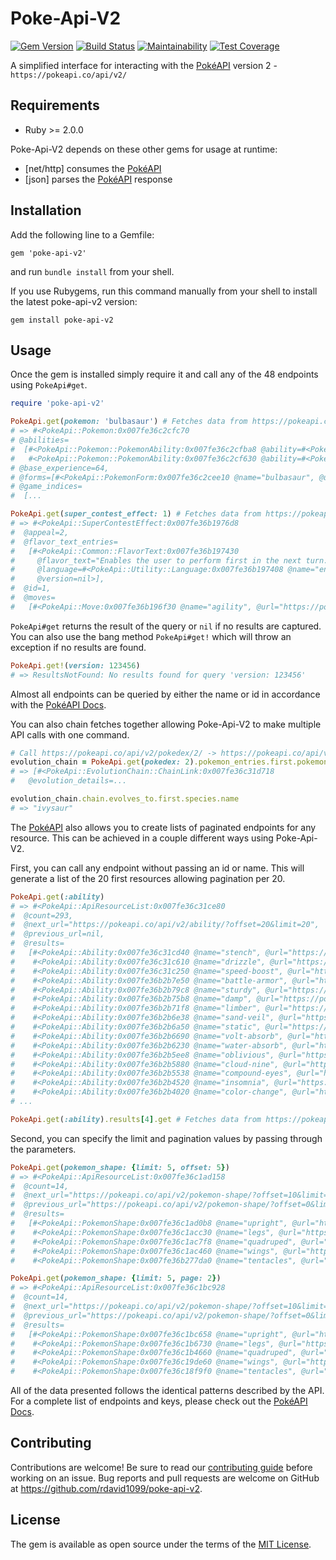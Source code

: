 # Poke-Api-V2

[![Gem Version](https://badge.fury.io/rb/poke-api-v2.svg)](https://badge.fury.io/rb/poke-api-v2)
[![Build Status](https://semaphoreci.com/api/v1/rworkman1099/poke-api-v2/branches/master/badge.svg)](https://semaphoreci.com/rworkman1099/poke-api-v2)
[![Maintainability](https://api.codeclimate.com/v1/badges/1f0142f320ea41ce5fed/maintainability)](https://codeclimate.com/github/rdavid1099/poke-api-v2/maintainability)
[![Test Coverage](https://api.codeclimate.com/v1/badges/1f0142f320ea41ce5fed/test_coverage)](https://codeclimate.com/github/rdavid1099/poke-api-v2/test_coverage)

A simplified interface for interacting with the [PokéAPI](https://pokeapi.co/docs/v2.html) version 2 - `https://pokeapi.co/api/v2/`

## Requirements
* Ruby >= 2.0.0

Poke-Api-V2 depends on these other gems for usage at runtime:
* [net/http] consumes the [PokéAPI](https://pokeapi.co/docs/v2.html)
* [json] parses the [PokéAPI](https://pokeapi.co/docs/v2.html) response

## Installation
Add the following line to a Gemfile:

    gem 'poke-api-v2'

and run `bundle install` from your shell.

If you use Rubygems, run this command manually from your shell to install the latest poke-api-v2 version:

    gem install poke-api-v2


## Usage
Once the gem is installed simply require it and call any of the 48 endpoints using `PokeApi#get`.
```ruby
require 'poke-api-v2'

PokeApi.get(pokemon: 'bulbasaur') # Fetches data from https://pokeapi.co/api/v2/pokemon/bulbasaur/
# => #<PokeApi::Pokemon:0x007fe36c2cfc70
# @abilities=
#  [#<PokeApi::Pokemon::PokemonAbility:0x007fe36c2cfba8 @ability=#<PokeApi::Ability:0x007fe36c2cfb80 @name="chlorophyll", @url="https://pokeapi.co/api/v2/ability/34/">, @is_hidden=true, @slot=3>,
#   #<PokeApi::Pokemon::PokemonAbility:0x007fe36c2cf630 @ability=#<PokeApi::Ability:0x007fe36c2cf590 @name="overgrow", @url="https://pokeapi.co/api/v2/ability/65/">, @is_hidden=false, @slot=1>],
# @base_experience=64,
# @forms=[#<PokeApi::PokemonForm:0x007fe36c2cee10 @name="bulbasaur", @url="https://pokeapi.co/api/v2/pokemon-form/1/">],
# @game_indices=
#  [...

PokeApi.get(super_contest_effect: 1) # Fetches data from https://pokeapi.co/api/v2/super-contest-effect/1/
# => #<PokeApi::SuperContestEffect:0x007fe36b1976d8
#  @appeal=2,
#  @flavor_text_entries=
#   [#<PokeApi::Common::FlavorText:0x007fe36b197430
#     @flavor_text="Enables the user to perform first in the next turn.",
#     @language=#<PokeApi::Utility::Language:0x007fe36b197408 @name="en", @url="https://pokeapi.co/api/v2/language/9/">,
#     @version=nil>],
#  @id=1,
#  @moves=
#   [#<PokeApi::Move:0x007fe36b196f30 @name="agility", @url="https://pokeapi.co/api/v2/move/97/">,
```

`PokeApi#get` returns the result of the query or `nil` if no results are captured. You can also use the bang method `PokeApi#get!` which will throw an exception if no results are found.

```ruby
PokeApi.get!(version: 123456)
# => ResultsNotFound: No results found for query 'version: 123456'
```

Almost all endpoints can be queried by either the name or id in accordance with the [PokéAPI Docs](https://pokeapi.co/docs/v2.html).

You can also chain fetches together allowing Poke-Api-V2 to make multiple API calls with one command.

```ruby
# Call https://pokeapi.co/api/v2/pokedex/2/ -> https://pokeapi.co/api/v2/pokemon-species/1/ -> https://pokeapi.co/api/v2/evolution-chain/1/
evolution_chain = PokeApi.get(pokedex: 2).pokemon_entries.first.pokemon_species.get.evolution_chain.get
# => [#<PokeApi::EvolutionChain::ChainLink:0x007fe36c31d718
#   @evolution_details=...

evolution_chain.chain.evolves_to.first.species.name
# => "ivysaur"
```

The [PokéAPI](https://pokeapi.co/docs/v2.html) also allows you to create lists of paginated endpoints for any resource. This can be achieved in a couple different ways using Poke-Api-V2.

First, you can call any endpoint without passing an id or name. This will generate a list of the 20 first resources allowing pagination per 20.

```ruby
PokeApi.get(:ability)
# => #<PokeApi::ApiResourceList:0x007fe36c31ce80
#  @count=293,
#  @next_url="https://pokeapi.co/api/v2/ability/?offset=20&limit=20",
#  @previous_url=nil,
#  @results=
#   [#<PokeApi::Ability:0x007fe36c31cd40 @name="stench", @url="https://pokeapi.co/api/v2/ability/1/">,
#    #<PokeApi::Ability:0x007fe36c31c610 @name="drizzle", @url="https://pokeapi.co/api/v2/ability/2/">,
#    #<PokeApi::Ability:0x007fe36c31c250 @name="speed-boost", @url="https://pokeapi.co/api/v2/ability/3/">,
#    #<PokeApi::Ability:0x007fe36b2b7e50 @name="battle-armor", @url="https://pokeapi.co/api/v2/ability/4/">,
#    #<PokeApi::Ability:0x007fe36b2b79c8 @name="sturdy", @url="https://pokeapi.co/api/v2/ability/5/">,
#    #<PokeApi::Ability:0x007fe36b2b75b8 @name="damp", @url="https://pokeapi.co/api/v2/ability/6/">,
#    #<PokeApi::Ability:0x007fe36b2b71f8 @name="limber", @url="https://pokeapi.co/api/v2/ability/7/">,
#    #<PokeApi::Ability:0x007fe36b2b6e38 @name="sand-veil", @url="https://pokeapi.co/api/v2/ability/8/">,
#    #<PokeApi::Ability:0x007fe36b2b6a50 @name="static", @url="https://pokeapi.co/api/v2/ability/9/">,
#    #<PokeApi::Ability:0x007fe36b2b6690 @name="volt-absorb", @url="https://pokeapi.co/api/v2/ability/10/">,
#    #<PokeApi::Ability:0x007fe36b2b6230 @name="water-absorb", @url="https://pokeapi.co/api/v2/ability/11/">,
#    #<PokeApi::Ability:0x007fe36b2b5ee8 @name="oblivious", @url="https://pokeapi.co/api/v2/ability/12/">,
#    #<PokeApi::Ability:0x007fe36b2b5880 @name="cloud-nine", @url="https://pokeapi.co/api/v2/ability/13/">,
#    #<PokeApi::Ability:0x007fe36b2b5538 @name="compound-eyes", @url="https://pokeapi.co/api/v2/ability/14/">,
#    #<PokeApi::Ability:0x007fe36b2b4520 @name="insomnia", @url="https://pokeapi.co/api/v2/ability/15/">,
#    #<PokeApi::Ability:0x007fe36b2b4020 @name="color-change", @url="https://pokeapi.co/api/v2/ability/16/">,
# ...

PokeApi.get(:ability).results[4].get # Fetches data from https://pokeapi.co/api/v2/ability/5/
```

Second, you can specify the limit and pagination values by passing through the parameters.

```ruby
PokeApi.get(pokemon_shape: {limit: 5, offset: 5})
# => #<PokeApi::ApiResourceList:0x007fe36c1ad158
#  @count=14,
#  @next_url="https://pokeapi.co/api/v2/pokemon-shape/?offset=10&limit=4",
#  @previous_url="https://pokeapi.co/api/v2/pokemon-shape/?offset=0&limit=5",
#  @results=
#   [#<PokeApi::PokemonShape:0x007fe36c1ad0b8 @name="upright", @url="https://pokeapi.co/api/v2/pokemon-shape/6/">,
#    #<PokeApi::PokemonShape:0x007fe36c1acc30 @name="legs", @url="https://pokeapi.co/api/v2/pokemon-shape/7/">,
#    #<PokeApi::PokemonShape:0x007fe36c1ac7f8 @name="quadruped", @url="https://pokeapi.co/api/v2/pokemon-shape/8/">,
#    #<PokeApi::PokemonShape:0x007fe36c1ac460 @name="wings", @url="https://pokeapi.co/api/v2/pokemon-shape/9/">,
#    #<PokeApi::PokemonShape:0x007fe36b277da0 @name="tentacles", @url="https://pokeapi.co/api/v2/pokemon-shape/10/">]>

PokeApi.get(pokemon_shape: {limit: 5, page: 2})
# => #<PokeApi::ApiResourceList:0x007fe36c1bc928
#  @count=14,
#  @next_url="https://pokeapi.co/api/v2/pokemon-shape/?offset=10&limit=4",
#  @previous_url="https://pokeapi.co/api/v2/pokemon-shape/?offset=0&limit=5",
#  @results=
#   [#<PokeApi::PokemonShape:0x007fe36c1bc658 @name="upright", @url="https://pokeapi.co/api/v2/pokemon-shape/6/">,
#    #<PokeApi::PokemonShape:0x007fe36c1b6730 @name="legs", @url="https://pokeapi.co/api/v2/pokemon-shape/7/">,
#    #<PokeApi::PokemonShape:0x007fe36c1b4660 @name="quadruped", @url="https://pokeapi.co/api/v2/pokemon-shape/8/">,
#    #<PokeApi::PokemonShape:0x007fe36c19de60 @name="wings", @url="https://pokeapi.co/api/v2/pokemon-shape/9/">,
#    #<PokeApi::PokemonShape:0x007fe36c18f9f0 @name="tentacles", @url="https://pokeapi.co/api/v2/pokemon-shape/10/">]>
```

All of the data presented follows the identical patterns described by the API. For a complete list of endpoints and keys, please check out the [PokéAPI Docs](https://pokeapi.co/docs/v2).

## Contributing

Contributions are welcome! Be sure to read our [contributing guide](https://github.com/rdavid1099/poke-api-v2/blob/master/CONTRIBUTING.md) before working on an issue. Bug reports and pull requests are welcome on GitHub at https://github.com/rdavid1099/poke-api-v2.

## License

The gem is available as open source under the terms of the [MIT License](http://opensource.org/licenses/MIT).
